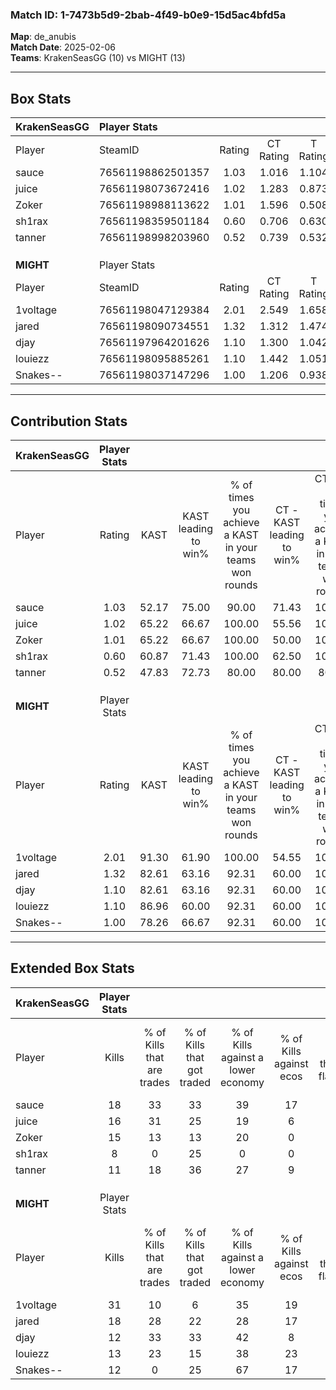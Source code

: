 ### Match ID: 1-7473b5d9-2bab-4f49-b0e9-15d5ac4bfd5a  
**Map**: de_anubis  
**Match Date**: 2025-02-06  
**Teams**: KrakenSeasGG (10) vs MIGHT (13)  

---  

## Box Stats  

| **KrakenSeasGG** | Player Stats      |        |           |          |       |       |       |         |        |      |     |
| :- | :- | :-: | :-: | :-: | :-: | :-: | :-: | :-: | :-: | :-: | :-: |
| Player           | SteamID           | Rating | CT Rating | T Rating | KAST  |  ADR  | Kills | Assists | Deaths | K/D  | HS% |
| sauce            | 76561198862501357 |  1.03  |   1.016   |  1.104   | 52.17 | 89.6  |  18   |    5    |   17   | 1.06 | 66  |
| juice            | 76561198073672416 |  1.02  |   1.283   |  0.873   | 65.22 | 77.8  |  16   |    5    |   17   | 0.94 | 68  |
| Zoker            | 76561198988113622 |  1.01  |   1.596   |  0.508   | 65.22 | 72.2  |  15   |    5    |   15   | 1.00 | 13  |
| sh1rax           | 76561198359501184 |  0.60  |   0.706   |  0.630   | 60.87 | 51.9  |   8   |    5    |   17   | 0.47 | 37  |
| tanner           | 76561198998203960 |  0.52  |   0.739   |  0.532   | 47.83 | 51.1  |  11   |    0    |   20   | 0.55 | 18  |
|                  |                   |        |           |          |       |       |       |         |        |      |     |
|                  |                   |        |           |          |       |       |       |         |        |      |     |
|                  |                   |        |           |          |       |       |       |         |        |      |     |
| **MIGHT**        | Player Stats      |        |           |          |       |       |       |         |        |      |     |
| Player           | SteamID           | Rating | CT Rating | T Rating | KAST  |  ADR  | Kills | Assists | Deaths | K/D  | HS% |
| 1voltage         | 76561198047129384 |  2.01  |   2.549   |  1.658   | 91.30 | 116.0 |  31   |    6    |   12   | 2.58 | 25  |
| jared            | 76561198090734551 |  1.32  |   1.312   |  1.474   | 82.61 | 84.4  |  18   |    3    |   13   | 1.38 | 61  |
| djay             | 76561197964201626 |  1.10  |   1.300   |  1.042   | 82.61 | 71.7  |  12   |   12    |   13   | 0.92 | 66  |
| louiezz          | 76561198095885261 |  1.10  |   1.442   |  1.051   | 86.96 | 75.8  |  13   |    9    |   16   | 0.81 | 69  |
| Snakes--         | 76561198037147296 |  1.00  |   1.206   |  0.938   | 78.26 | 68.6  |  12   |    4    |   14   | 0.86 | 75  |
---  

## Contribution Stats  

| **KrakenSeasGG** | Player Stats |       |                      |                                                        |                           |                                                             |                          |                                                            |
| :- | :-: | :-: | :-: | :-: | :-: | :-: | :-: | :-: |
| Player           |    Rating    | KAST  | KAST leading to win% | % of times you achieve a KAST in your teams won rounds | CT - KAST leading to win% | CT - % of times you achieve a KAST in your teams won rounds | T - KAST leading to win% | T - % of times you achieve a KAST in your teams won rounds |
| sauce            |     1.03     | 52.17 |        75.00         |                         90.00                          |           71.43           |                           100.00                            |          80.00           |                           80.00                            |
| juice            |     1.02     | 65.22 |        66.67         |                         100.00                         |           55.56           |                           100.00                            |          83.33           |                           100.00                           |
| Zoker            |     1.01     | 65.22 |        66.67         |                         100.00                         |           50.00           |                           100.00                            |          100.00          |                           100.00                           |
| sh1rax           |     0.60     | 60.87 |        71.43         |                         100.00                         |           62.50           |                           100.00                            |          83.33           |                           100.00                           |
| tanner           |     0.52     | 47.83 |        72.73         |                         80.00                          |           80.00           |                            80.00                            |          66.67           |                           80.00                            |
|                  |              |       |                      |                                                        |                           |                                                             |                          |                                                            |
|                  |              |       |                      |                                                        |                           |                                                             |                          |                                                            |
|                  |              |       |                      |                                                        |                           |                                                             |                          |                                                            |
| **MIGHT**        | Player Stats |       |                      |                                                        |                           |                                                             |                          |                                                            |
| Player           |    Rating    | KAST  | KAST leading to win% | % of times you achieve a KAST in your teams won rounds | CT - KAST leading to win% | CT - % of times you achieve a KAST in your teams won rounds | T - KAST leading to win% | T - % of times you achieve a KAST in your teams won rounds |
| 1voltage         |     2.01     | 91.30 |        61.90         |                         100.00                         |           54.55           |                           100.00                            |          70.00           |                           100.00                           |
| jared            |     1.32     | 82.61 |        63.16         |                         92.31                          |           60.00           |                           100.00                            |          66.67           |                           85.71                            |
| djay             |     1.10     | 82.61 |        63.16         |                         92.31                          |           60.00           |                           100.00                            |          66.67           |                           85.71                            |
| louiezz          |     1.10     | 86.96 |        60.00         |                         92.31                          |           60.00           |                           100.00                            |          60.00           |                           85.71                            |
| Snakes--         |     1.00     | 78.26 |        66.67         |                         92.31                          |           60.00           |                           100.00                            |          75.00           |                           85.71                            |
---  

## Extended Box Stats  

| **KrakenSeasGG** | Player Stats |                            |                            |                                    |                         |                              |                                 |        |                             |                                     |                          |                               |                            |
| :- | :-: | :-: | :-: | :-: | :-: | :-: | :-: | :-: | :-: | :-: | :-: | :-: | :-: |
| Player           |    Kills     | % of Kills that are trades | % of Kills that got traded | % of Kills against a lower economy | % of Kills against ecos | % of Kills that are flawless | % of Kills that are close duels | Deaths | % of Deaths that get traded | % of Deaths against a lower economy | % of Deaths against ecos | % of Deaths that are flawless | % of Deaths that are close |
| sauce            |      18      |             33             |             33             |                 39                 |           17            |              50              |                0                |   17   |              6              |                 12                  |            0             |              53               |             6              |
| juice            |      16      |             31             |             25             |                 19                 |            6            |              75              |                0                |   17   |             18              |                 12                  |            6             |              41               |             0              |
| Zoker            |      15      |             13             |             13             |                 20                 |            0            |              47              |                0                |   15   |             20              |                 13                  |            7             |              53               |             13             |
| sh1rax           |      8       |             0              |             25             |                 0                  |            0            |              38              |                0                |   17   |             18              |                 12                  |            6             |              65               |             0              |
| tanner           |      11      |             18             |             36             |                 27                 |            9            |              55              |               27                |   20   |             25              |                 15                  |            0             |              75               |             0              |
|                  |              |                            |                            |                                    |                         |                              |                                 |        |                             |                                     |                          |                               |                            |
|                  |              |                            |                            |                                    |                         |                              |                                 |        |                             |                                     |                          |                               |                            |
|                  |              |                            |                            |                                    |                         |                              |                                 |        |                             |                                     |                          |                               |                            |
| **MIGHT**        | Player Stats |                            |                            |                                    |                         |                              |                                 |        |                             |                                     |                          |                               |                            |
| Player           |    Kills     | % of Kills that are trades | % of Kills that got traded | % of Kills against a lower economy | % of Kills against ecos | % of Kills that are flawless | % of Kills that are close duels | Deaths | % of Deaths that get traded | % of Deaths against a lower economy | % of Deaths against ecos | % of Deaths that are flawless | % of Deaths that are close |
| 1voltage         |      31      |             10             |             6              |                 35                 |           19            |              74              |                0                |   12   |             25              |                 25                  |            0             |              58               |             8              |
| jared            |      18      |             28             |             22             |                 28                 |           17            |              56              |               11                |   13   |             23              |                 23                  |            0             |              54               |             8              |
| djay             |      12      |             33             |             33             |                 42                 |            8            |              50              |                8                |   13   |             23              |                 23                  |            0             |              62               |             0              |
| louiezz          |      13      |             23             |             15             |                 38                 |           23            |              38              |                0                |   16   |             38              |                 31                  |            6             |              44               |             6              |
| Snakes--         |      12      |             0              |             25             |                 67                 |           17            |              50              |                0                |   14   |             21              |                 29                  |            0             |              57               |             0              |

